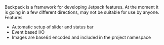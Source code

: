 Backpack is a framework for developing Jetpack features. At the moment it is going in a few different directions, may not be suitable for use by anyone.
Features
* Automatic setup of slider and status bar
* Event based I/O
* Images are base64 encoded and included in the project namespace
